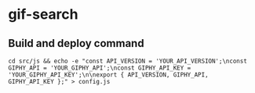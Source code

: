 # gif-search

## Build and deploy command

```
cd src/js && echo -e "const API_VERSION = 'YOUR_API_VERSION';\nconst GIPHY_API = 'YOUR_GIPHY_API';\nconst GIPHY_API_KEY = 'YOUR_GIPHY_API_KEY';\n\nexport { API_VERSION, GIPHY_API, GIPHY_API_KEY };" > config.js
```
